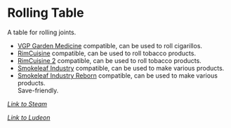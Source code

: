 # Rolling Table

A table for rolling joints.

- [VGP Garden Medicine](https://ludeon.com/forums/index.php?topic=36926.msg378133#msg378133) compatible, can be used to roll cigarillos.
- [RimCuisine](https://steamcommunity.com/sharedfiles/filedetails/?id=1543723640) compatible, can be used to roll tobacco products.
- [RimCuisine 2](https://steamcommunity.com/sharedfiles/filedetails/?id=1833593222) compatible, can be used to roll tobacco products.
- [Smokeleaf Industry](https://ludeon.com/forums/index.php?topic=35747.0) compatible, can be used to make various products.
- [Smokeleaf Industry Reborn](https://steamcommunity.com/sharedfiles/filedetails/?id=1876387936) compatible, can be used to make various products.  
Save-friendly.

_[Link to Steam](https://steamcommunity.com/sharedfiles/filedetails/?id=935099161)_

_[Link to Ludeon](https://ludeon.com/forums/index.php?topic=47165.msg447418#msg447418)_
